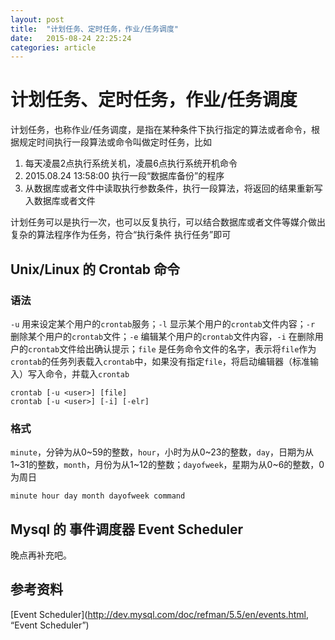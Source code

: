 ```yaml
---
layout: post
title:  "计划任务、定时任务，作业/任务调度"
date:   2015-08-24 22:25:24
categories: article
---
```



# 计划任务、定时任务，作业/任务调度

计划任务，也称作业/任务调度，是指在某种条件下执行指定的算法或者命令，根据规定时间执行一段算法或命令叫做定时任务，比如 

1. 每天凌晨2点执行系统关机，凌晨6点执行系统开机命令
2. 2015.08.24 13:58:00 执行一段“数据库备份”的程序
3. 从数据库或者文件中读取执行参数条件，执行一段算法，将返回的结果重新写入数据库或者文件

计划任务可以是执行一次，也可以反复执行，可以结合数据库或者文件等媒介做出复杂的算法程序作为任务，符合“执行条件 执行任务”即可

## Unix/Linux 的 Crontab 命令

### 语法
`-u` 用来设定某个用户的`crontab`服务；`-l` 显示某个用户的`crontab`文件内容；`-r` 删除某个用户的`crontab`文件；`-e` 编辑某个用户的`crontab`文件内容，`-i` 在删除用户的`crontab`文件给出确认提示；`file` 是任务命令文件的名字，表示将`file`作为`crontab`的任务列表载入`crontab`中，如果没有指定`file`，将启动编辑器（标准输入）写入命令，并载入`crontab`

	crontab [-u <user>] [file]
	crontab [-u <user>] [-i] [-elr]

### 格式
`minute`，分钟为从0~59的整数，`hour`，小时为从0~23的整数，`day`，日期为从1~31的整数，`month`，月份为从1~12的整数；`dayofweek`，星期为从0~6的整数，0为周日

	minute hour day month dayofweek command

## Mysql 的 事件调度器 Event Scheduler
晚点再补充吧。

## 参考资料
[Event Scheduler](http://dev.mysql.com/doc/refman/5.5/en/events.html, “Event Scheduler”)
